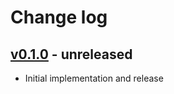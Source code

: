 # Change log

## [v0.1.0] - unreleased

* Initial implementation and release

[v0.1.0]: https://github.com/piotrmurach/tty-editor/compare/v0.1.0
